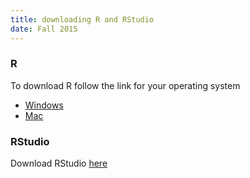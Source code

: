 ```yaml
---
title: downloading R and RStudio
date: Fall 2015
---
```


### R

To download R follow the link for your operating system

* [Windows](http://cran.r-project.org/bin/windows/base/)
* [Mac](http://cran.r-project.org/bin/macosx/)


### RStudio

Download RStudio [here](http://www.rstudio.com/products/rstudio/download/)
